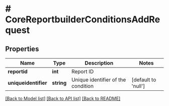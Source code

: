 # # CoreReportbuilderConditionsAddRequest

## Properties

Name | Type | Description | Notes
------------ | ------------- | ------------- | -------------
**reportid** | **int** | Report ID |
**uniqueidentifier** | **string** | Unique identifier of the condition | [default to 'null']

[[Back to Model list]](../../README.md#models) [[Back to API list]](../../README.md#endpoints) [[Back to README]](../../README.md)
